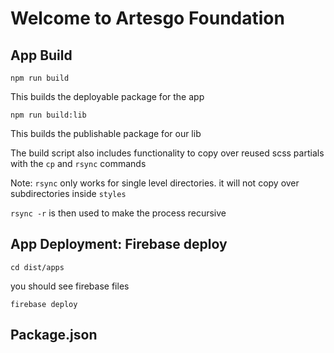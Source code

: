 # Welcome to Artesgo Foundation

## App Build

`npm run build`

This builds the deployable package for the app

`npm run build:lib`

This builds the publishable package for our lib

The build script also includes functionality to copy over reused scss partials with the `cp` and `rsync` commands

Note: `rsync` only works for single level directories. it will not copy over subdirectories inside `styles`

`rsync -r` is then used to make the process recursive

## App Deployment: Firebase deploy

`cd dist/apps`

you should see firebase files

`firebase deploy`

## Package.json


